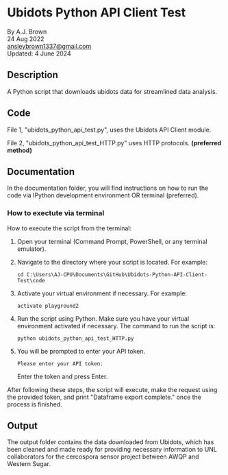 # Ubidots Python API Client Test
By A.J. Brown <br/>
24 Aug 2022 <br/>
ansleybrown1337@gmail.com <br/>
Updated: 4 June 2024

## Description

A Python script that downloads ubidots data for streamlined data
analysis.

## Code

File 1, "ubidots_python_api_test.py", uses the Ubidots API Client module.

File 2, "ubidots_python_api_test_HTTP.py" uses HTTP protocols. **(preferred method)**

## Documentation

In the documentation folder, you will find instructions on how to run the code
via IPython development environment OR terminal (preferred).

### How to exectute via terminal
How to execute the script from the terminal:

1. Open your terminal (Command Prompt, PowerShell, or any terminal emulator).
2. Navigate to the directory where your script is located. For example:

    `cd C:\Users\AJ-CPU\Documents\GitHub\Ubidots-Python-API-Client-Test\code`
3. Activate your virtual environment if necessary. For example:

    `activate playground2`
4. Run the script using Python. Make sure you have your virtual environment 
   activated if necessary. The command to run the script is:

    `python ubidots_python_api_test_HTTP.py`
5. You will be prompted to enter your API token. 

    `Please enter your API token:`

    Enter the token and press Enter.

After following these steps, the script will execute, make the request using the
provided token, and print "Dataframe export complete." once the process is 
finished.

## Output

The output folder contains the data downloaded from Ubidots, which has been cleaned and made ready for providing necessary information to UNL collaborators for the cercospora sensor project between AWQP and Western Sugar.

